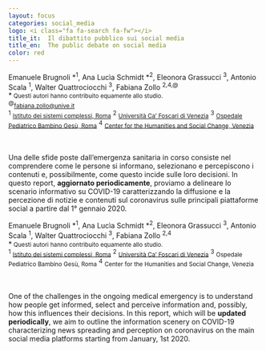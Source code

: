 ```yaml
---
layout: focus
categories: social_media
logo: <i class="fa fa-search fa-fw"></i> 
title_it:  Il dibattito pubblico sui social media
title_en:  The public debate on social media
color: red
---
```


<div class="it">
  <div class="w3-container">
    <div class="w3-center">
    Emanuele Brugnoli *<sup>1</sup>,
    Ana Lucìa Schmidt *<sup>2</sup>,
    Eleonora Grassucci <sup>3</sup>,
    Antonio Scala <sup>1</sup>,
    Walter Quattrociocchi <sup>3</sup>,
    Fabiana Zollo <sup>2,4,@</sup><br>
    *<small> Questi autori hanno contribuito equamente allo studio.</small><br>
    <sup>@</sup><small><a href="fabiana.zollo@unive.it">fabiana.zollo@unive.it</a></small><br>
    <sup>1</sup> <small><a href="https://www.isc.cnr.it/">Istituto dei sistemi complessi, Roma</a></small>
    <sup>2</sup> <small><a href="https://www.unive.it/">Università Ca’ Foscari di Venezia</a></small>
    <sup>3</sup> <small><a href="http://www.ospedalebambinogesu.it/home">Ospedale Pediatrico Bambino Gesù, Roma</a></small>
    <sup>4</sup> <small><a href="https://hscif.org/venice/">Center for the Humanities and Social Change, Venezia</a></small> 
    </div>
    <br><br>
    <p> 
	Una delle sfide poste dall’emergenza sanitaria in corso consiste nel comprendere come le persone si informano, selezionano e percepiscono i contenuti e, possibilmente, come questo incide sulle loro decisioni. In questo report, <b>aggiornato periodicamente</b>, proviamo a delineare lo scenario informativo su COVID-19 caratterizzando la diffusione e la percezione di notizie e contenuti sul coronavirus sulle principali piattaforme social a partire dal 1° gennaio 2020.
    </p>
  </div>
</div>

<div class="en">
  <div class="w3-container">
    <div class="w3-center">
    Emanuele Brugnoli *<sup>1</sup>,
    Ana Lucìa Schmidt *<sup>2</sup>,
    Eleonora Grassucci <sup>3</sup>,
    Antonio Scala <sup>1</sup>,
    Walter Quattrociocchi <sup>3</sup>,
    Fabiana Zollo <sup>2,4</sup><br>
    *<small> Questi autori hanno contribuito equamente allo studio.</small><br>
    <sup>1</sup> <small><a href="https://www.isc.cnr.it/">Istituto dei sistemi complessi, Roma</a></small>
    <sup>2</sup> <small><a href="https://www.unive.it/">Università Ca’ Foscari di Venezia</a></small>
    <sup>3</sup> <small>Ospedale Pediatrico Bambino Gesù, Roma</small>
    <sup>4</sup> <small>Center for the Humanities and Social Change, Venezia</small>
    </div>    
    <br><br>
    <p>
	One of the challenges in the ongoing medical emergency is to understand how people get informed, select and perceive information and, possibly, how this influences their decisions. In this report, which will be <b>updated periodically</b>, we aim to outline the information scenery on COVID-19 characterizing news spreading and perception on coronavirus on the main social media platforms starting from January, 1st 2020.
    </p>
  </div>
</div>
